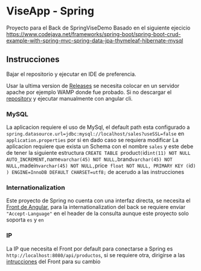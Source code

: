 # ViseApp - Spring

Proyecto para el Back de SpringViseDemo
Basado en el siguiente ejecicio https://www.codejava.net/frameworks/spring-boot/spring-boot-crud-example-with-spring-mvc-spring-data-jpa-thymeleaf-hibernate-mysql

## Instrucciones

Bajar el repositorio y ejecutar en IDE de preferencia.

Usar la ultima version de [Releases](https://github.com/Alan-Horta/AngularViseDemo/releases/tag/test) se necesita colocar en un servidor apache por ejemplo WAMP donde fue probado.
Si no descargar el [repository](https://github.com/Alan-Horta/AngularViseDemo) y ejecutar manualmente con angular cli.

### MySQL

La aplicacion requiere el uso de MySql, el default path esta configurado a `spring.datasource.url=jdbc:mysql://localhost/sales?useSSL=false` en `application.properties` por si en dado caso se requiera modificar
La aplicacion requiere que exista un Schema con el nombre `sales` y este debe de tener la siguiente estructura 
`CREATE TABLE `product` (
  `id` int(11) NOT NULL AUTO_INCREMENT,
  `name` varchar(45) NOT NULL,
  `brand` varchar(45) NOT NULL,
  `madein` varchar(45) NOT NULL,
  `price` float NOT NULL,
  PRIMARY KEY (`id`)
) ENGINE=InnoDB DEFAULT CHARSET=utf8;`
de acerudo a las instrucciones

### Internationalization

Este proyecto de Spring no cuenta con una interfaz directa, se necesita el [Front de Angular](https://github.com/Alan-Horta/AngularViseDemo/releases/tag/test), para la internationalization del back se requiere enviar `"Accept-Language"` en el header de la consulta aunque este proyecto solo soporta `es` y `en`

### IP

La IP que necesita el Front por default para conectarse a Spring es `http://localhost:8080/api/productos`, si se requiere otra, dirigirse a las [intrucciones](https://github.com/Alan-Horta/AngularViseDemo) del Front para su cambio

